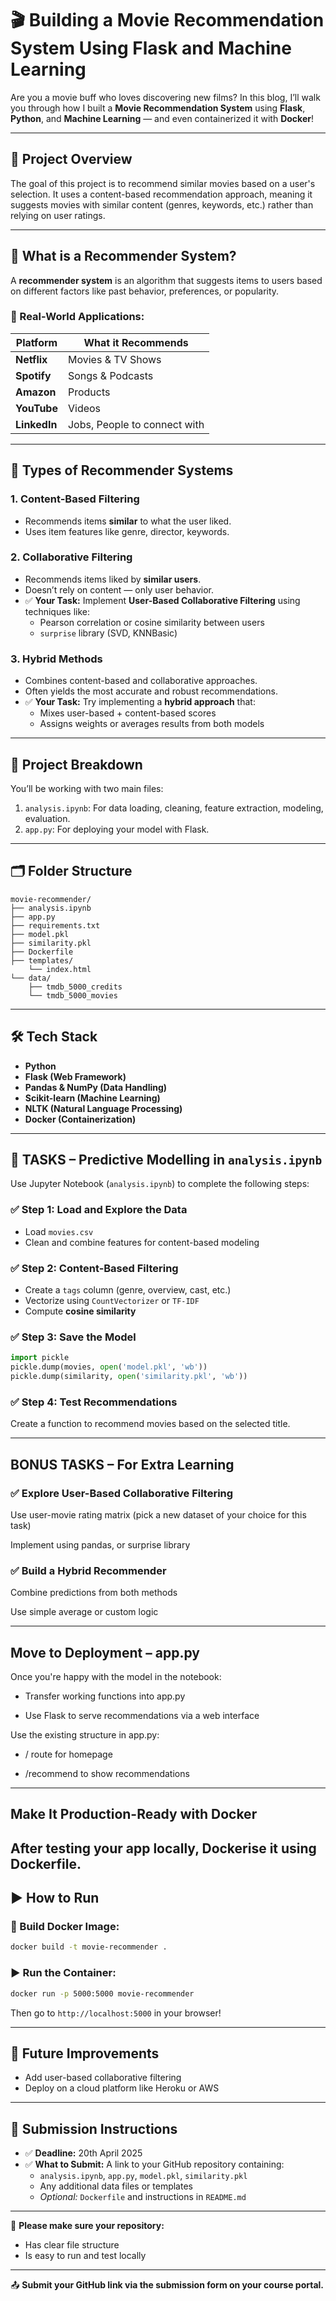 # 🎬 Building a Movie Recommendation System Using Flask and Machine Learning

Are you a movie buff who loves discovering new films? In this blog, I’ll walk you through how I built a **Movie Recommendation System** using **Flask**, **Python**, and **Machine Learning** — and even containerized it with **Docker**!

---

## 🚀 Project Overview

The goal of this project is to recommend similar movies based on a user's selection. It uses a content-based recommendation approach, meaning it suggests movies with similar content (genres, keywords, etc.) rather than relying on user ratings.

---
## 🤖 What is a Recommender System?

A **recommender system** is an algorithm that suggests items to users based on different factors like past behavior, preferences, or popularity.

### 🎯 Real-World Applications:

| Platform   | What it Recommends          |
|------------|------------------------------|
| **Netflix**   | Movies & TV Shows             |
| **Spotify**   | Songs & Podcasts              |
| **Amazon**    | Products                      |
| **YouTube**   | Videos                        |
| **LinkedIn**  | Jobs, People to connect with  |

---

## 🧭 Types of Recommender Systems

### 1. Content-Based Filtering
- Recommends items **similar** to what the user liked.
- Uses item features like genre, director, keywords.

### 2. Collaborative Filtering
- Recommends items liked by **similar users**.
- Doesn’t rely on content — only user behavior.
- ✅ **Your Task:** Implement **User-Based Collaborative Filtering** using techniques like:
  - Pearson correlation or cosine similarity between users
  - `surprise` library (SVD, KNNBasic)

### 3. Hybrid Methods
- Combines content-based and collaborative approaches.
- Often yields the most accurate and robust recommendations.
- ✅ **Your Task:** Try implementing a **hybrid approach** that:
  - Mixes user-based + content-based scores
  - Assigns weights or averages results from both models

---

## 📘 Project Breakdown

You’ll be working with two main files:

1. `analysis.ipynb`: For data loading, cleaning, feature extraction, modeling, evaluation.
2. `app.py`: For deploying your model with Flask.

---

## 🗂 Folder Structure

```
movie-recommender/
├── analysis.ipynb
├── app.py
├── requirements.txt
├── model.pkl
├── similarity.pkl
├── Dockerfile
├── templates/
    └── index.html
└── data/
    ├── tmdb_5000_credits
    └── tmdb_5000_movies
```

---

## 🛠 Tech Stack

- **Python**
- **Flask (Web Framework)**
- **Pandas & NumPy (Data Handling)**
- **Scikit-learn (Machine Learning)**
- **NLTK (Natural Language Processing)**
- **Docker (Containerization)**

---

## 🧪 TASKS – Predictive Modelling in `analysis.ipynb`

Use Jupyter Notebook (`analysis.ipynb`) to complete the following steps:

### ✅ Step 1: Load and Explore the Data
- Load `movies.csv`
- Clean and combine features for content-based modeling

### ✅ Step 2: Content-Based Filtering
- Create a `tags` column (genre, overview, cast, etc.)
- Vectorize using `CountVectorizer` or `TF-IDF`
- Compute **cosine similarity**

### ✅ Step 3: Save the Model

```python
import pickle
pickle.dump(movies, open('model.pkl', 'wb'))
pickle.dump(similarity, open('similarity.pkl', 'wb'))
```

### ✅ Step 4: Test Recommendations
Create a function to recommend movies based on the selected title.

---
## BONUS TASKS – For Extra Learning
### ✅ Explore User-Based Collaborative Filtering

Use user-movie rating matrix (pick a new dataset of your choice for this task)  

Implement using pandas, or surprise library

### ✅ Build a Hybrid Recommender

Combine predictions from both methods

Use simple average or custom logic

---
## Move to Deployment – app.py
Once you're happy with the model in the notebook:

- Transfer working functions into app.py

- Use Flask to serve recommendations via a web interface

Use the existing structure in app.py:

- / route for homepage

- /recommend to show recommendations
---
## Make It Production-Ready with Docker  

After testing your app locally, Dockerise it using Dockerfile.  
---
## ▶ How to Run

### 🔧 Build Docker Image:
```bash
docker build -t movie-recommender .
```

### ▶ Run the Container:
```bash
docker run -p 5000:5000 movie-recommender
```

Then go to `http://localhost:5000` in your browser!

---

## 🎯 Future Improvements

- Add user-based collaborative filtering
- Deploy on a cloud platform like Heroku or AWS

---



## 📅 Submission Instructions

- ✅ **Deadline:** 20th April 2025  
- ✅ **What to Submit:** A link to your GitHub repository containing:
  - `analysis.ipynb`, `app.py`, `model.pkl`, `similarity.pkl`
  - Any additional data files or templates
  - *Optional:* `Dockerfile` and instructions in `README.md`

---

📝 **Please make sure your repository:**

- Has clear file structure  
- Is easy to run and test locally

---

📤 **Submit your GitHub link via the submission form on your course portal.**

